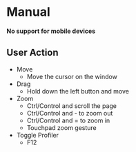 # Manual

**No support for mobile devices**

## User Action

- Move
  - Move the cursor on the window
- Drag
  - Hold down the left button and move
- Zoom
  - Ctrl/Control and scroll the page
  - Ctrl/Control and - to zoom out
  - Ctrl/Control and = to zoom in
  - Touchpad zoom gesture
- Toggle Profiler
  - F12
